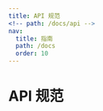 ```yaml
---
title: API 规范
<!-- path: /docs/api -->
nav:
  title: 指南
  path: /docs
  order: 10
---
```


# API 规范
